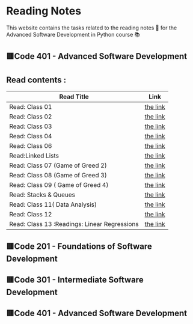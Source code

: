 # **Reading Notes**
This website contains the tasks related to the reading notes :page_facing_up: for the Advanced Software Development in Python course :books:
##  :red_square:Code 401 - Advanced Software Development

## Read contents : 

| Read Title     | Link |
| -------------- | ----------- |
 |Read: Class 01 |  [the link ](readings/Read_Class_01.md)      |
|Read: Class 02   |  [the link ](readings/Read_Class_02.md)      |
|Read: Class 03    |  [the link ](readings/Read_Class_03.md)      |
|Read: Class 04   |  [the link ](readings/readlass4.md)      |
 |Read: Class 06 |  [the link ](readings/Read_Class_06.md)      |
 |Read:Linked Lists|  [the link ](readings/Read_Linked_Lists.md)       |
 |Read: Class 07  (Game of Greed 2) |  [the link ](readings/READ_7.md)      |
  |Read: Class 08  (Game of Greed 3) |  [the link ](readings/read_8.md)      |
 |Read: Class 09  ( Game of Greed 4) |  [the link ](readings/READ_9.md)      |
|Read: Stacks & Queues |  [the link ](readings/Read_Stacks_Queues)      |
  |Read: Class 11( Data Analysis) |  [the link ](readings/README_11)      |
|Read: Class 12 |  [the link ](readings/Read_Class_12.md)      |
|Read: Class 13 :Readings: Linear Regressions|  [the link ](Read-Notes/readings/READ_13)      |



##  :red_square:Code 201 - Foundations of Software Development
## :red_square:Code 301 - Intermediate Software Development
## :red_square:Code 401 - Advanced Software Development
